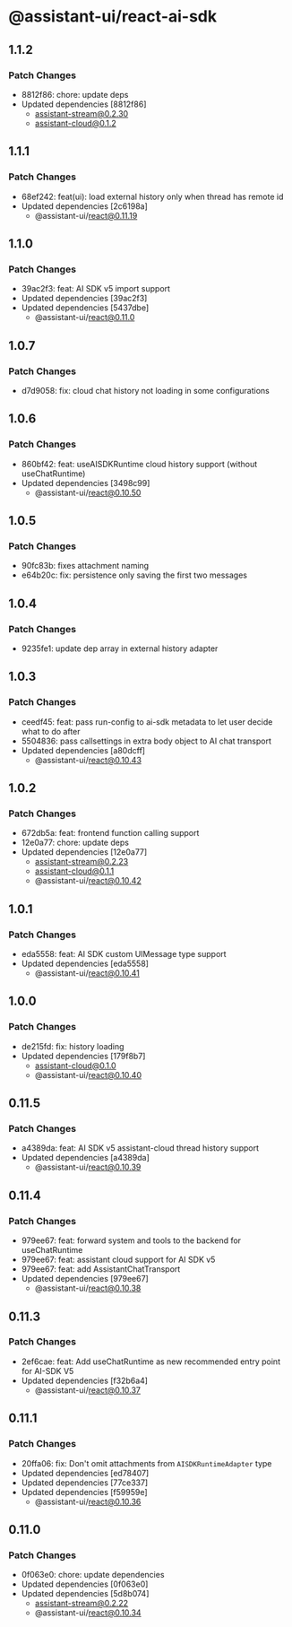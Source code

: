 # @assistant-ui/react-ai-sdk

## 1.1.2

### Patch Changes

- 8812f86: chore: update deps
- Updated dependencies [8812f86]
  - assistant-stream@0.2.30
  - assistant-cloud@0.1.2

## 1.1.1

### Patch Changes

- 68ef242: feat(ui): load external history only when thread has remote id
- Updated dependencies [2c6198a]
  - @assistant-ui/react@0.11.19

## 1.1.0

### Patch Changes

- 39ac2f3: feat: AI SDK v5 import support
- Updated dependencies [39ac2f3]
- Updated dependencies [5437dbe]
  - @assistant-ui/react@0.11.0

## 1.0.7

### Patch Changes

- d7d9058: fix: cloud chat history not loading in some configurations

## 1.0.6

### Patch Changes

- 860bf42: feat: useAISDKRuntime cloud history support (without useChatRuntime)
- Updated dependencies [3498c99]
  - @assistant-ui/react@0.10.50

## 1.0.5

### Patch Changes

- 90fc83b: fixes attachment naming
- e64b20c: fix: persistence only saving the first two messages

## 1.0.4

### Patch Changes

- 9235fe1: update dep array in external history adapter

## 1.0.3

### Patch Changes

- ceedf45: feat: pass run-config to ai-sdk metadata to let user decide what to do after
- 5504836: pass callsettings in extra body object to AI chat transport
- Updated dependencies [a80dcff]
  - @assistant-ui/react@0.10.43

## 1.0.2

### Patch Changes

- 672db5a: feat: frontend function calling support
- 12e0a77: chore: update deps
- Updated dependencies [12e0a77]
  - assistant-stream@0.2.23
  - assistant-cloud@0.1.1
  - @assistant-ui/react@0.10.42

## 1.0.1

### Patch Changes

- eda5558: feat: AI SDK custom UIMessage type support
- Updated dependencies [eda5558]
  - @assistant-ui/react@0.10.41

## 1.0.0

### Patch Changes

- de215fd: fix: history loading
- Updated dependencies [179f8b7]
  - assistant-cloud@0.1.0
  - @assistant-ui/react@0.10.40

## 0.11.5

### Patch Changes

- a4389da: feat: AI SDK v5 assistant-cloud thread history support
- Updated dependencies [a4389da]
  - @assistant-ui/react@0.10.39

## 0.11.4

### Patch Changes

- 979ee67: feat: forward system and tools to the backend for useChatRuntime
- 979ee67: feat: assistant cloud support for AI SDK v5
- 979ee67: feat: add AssistantChatTransport
- Updated dependencies [979ee67]
  - @assistant-ui/react@0.10.38

## 0.11.3

### Patch Changes

- 2ef6cae: feat: Add useChatRuntime as new recommended entry point for AI-SDK V5
- Updated dependencies [f32b6a4]
  - @assistant-ui/react@0.10.37

## 0.11.1

### Patch Changes

- 20ffa06: fix: Don't omit attachments from `AISDKRuntimeAdapter` type
- Updated dependencies [ed78407]
- Updated dependencies [77ce337]
- Updated dependencies [f59959e]
  - @assistant-ui/react@0.10.36

## 0.11.0

### Patch Changes

- 0f063e0: chore: update dependencies
- Updated dependencies [0f063e0]
- Updated dependencies [5d8b074]
  - assistant-stream@0.2.22
  - @assistant-ui/react@0.10.34
